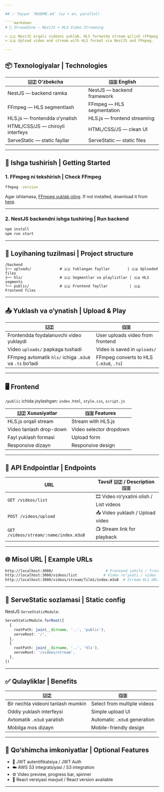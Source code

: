 ```yaml
---

## ✅ Tayyor `README.md` (uz + en, parallel)

````markdown
# 🎥 StreamZone — NestJS + HLS Video Streaming

> 🇺🇿 NestJS orqali videoni yuklab, HLS formatda stream qilish (FFmpeg yordamida).  
> 🇬🇧 Upload video and stream with HLS format via NestJS and FFmpeg.

---
```


## 📦 Texnologiyalar | Technologies

| 🇺🇿 O‘zbekcha            | 🇬🇧 English                  |
|------------------------|------------------------------|
| NestJS — backend ramka | NestJS — backend framework   |
| FFmpeg — HLS segmentlash | FFmpeg — HLS segmentation    |
| HLS.js — frontendda o‘ynatish | HLS.js — frontend streaming |
| HTML/CSS/JS — chiroyli interfeys | HTML/CSS/JS — clean UI        |
| ServeStatic — static fayllar | ServeStatic — static files     |

---

## 🚀 Ishga tushirish | Getting Started

### 1. FFmpeg ni tekshirish | Check FFmpeg

```bash
ffmpeg -version
````

Agar ishlamasa, [FFmpeg yuklab oling](https://www.gyan.dev/ffmpeg/builds/).
If not installed, download it from [here](https://www.gyan.dev/ffmpeg/builds/).

---

### 2. NestJS backendni ishga tushiring | Run backend

```bash
npm install
npm run start
```

---

## 📁 Loyihaning tuzilmasi | Project structure

```
/backend
├── uploads/             # 🇺🇿 Yuklangan fayllar        | 🇬🇧 Uploaded files
├── hls/                 # 🇺🇿 Segmentlar va playlistlar | 🇬🇧 HLS segments
└── public/              # 🇺🇿 Frontend fayllar          | 🇬🇧 Frontend files
```

---

## 📤 Yuklash va o‘ynatish | Upload & Play

| 🇺🇿                                                    | 🇬🇧                                    |
| ------------------------------------------------------- | --------------------------------------- |
| Frontendda foydalanuvchi video yuklaydi                 | User uploads video from frontend        |
| Video `uploads/` papkaga tushadi                        | Video is saved in `uploads/`            |
| FFmpeg avtomatik `hls/` ichiga `.m3u8` va `.ts` bo‘ladi | FFmpeg converts to HLS (`.m3u8`, `.ts`) |

---

## 🖥 Frontend

`/public` ichida joylashgan: `index.html`, `style.css`, `script.js`

| 🇺🇿 Xususiyatlar       | 🇬🇧 Features           |
| ----------------------- | ----------------------- |
| HLS.js orqali stream    | Stream with HLS.js      |
| Video tanlash drop-down | Video selector dropdown |
| Fayl yuklash formasi    | Upload form             |
| Responsive dizayn       | Responsive design       |

---

## 📡 API Endpointlar | Endpoints

| URL                                   | Tavsif 🇺🇿 / Description 🇬🇧           |
| ------------------------------------- | ---------------------------------------- |
| `GET /videos/list`                    | 🎞️ Video ro‘yxatini olish / List videos |
| `POST /videos/upload`                 | 📤 Video yuklash / Upload video          |
| `GET /videos/stream/:name/index.m3u8` | 📺 Stream link for playback              |

---

## 🌐 Misol URL | Example URLs

```bash
http://localhost:3000/                        # Frontend sahifa / frontend
http://localhost:3000/videos/list            # Video ro‘yxati / video list
http://localhost:3000/videos/stream/film1/index.m3u8  # Stream HLS URL
```

---

## 🧱 ServeStatic sozlamasi | Static config

NestJS `ServeStaticModule`:

```ts
ServeStaticModule.forRoot([
  {
    rootPath: join(__dirname, '..', 'public'),
    serveRoot: '/',
  },
  {
    rootPath: join(__dirname, '..', 'hls'),
    serveRoot: '/videos/stream',
  },
])
```

---

## ✅ Qulayliklar | Benefits

| 🇺🇿                              | 🇬🇧                         |
| --------------------------------- | ---------------------------- |
| Bir nechta videoni tanlash mumkin | Select from multiple videos  |
| Oddiy yuklash interfeysi          | Simple upload UI             |
| Avtomatik `.m3u8` yaratish        | Automatic `.m3u8` generation |
| Mobilga mos dizayn                | Mobile-friendly design       |

---

## 🧩 Qo‘shimcha imkoniyatlar | Optional Features

* 🔐 JWT autentifikatsiya / JWT Auth
* ☁️ AWS S3 integratsiyasi / S3 integration
* ⚙️ Video preview, progress bar, spinner
* 🧠 React versiyasi mavjud / React version available

---
